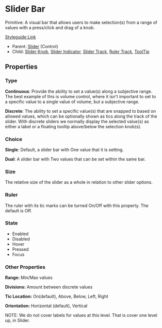 # Slider Bar

Primitive: A visual bar that allows users to make selection(s) from a range of values with a press/click and drag of a knob.

[Styleguide Link](https://zpl.io/a7p4GWp)

- Parent: [Slider](https://github.com/able-app/docs/blob/7e988f3a61132db2fd36d56763df3852f06ab3f5/controls/%CE%B5%20elements/slider/slider.md) (Control)
- Child: [Slider Knob](https://github.com/able-app/docs/blob/7e988f3a61132db2fd36d56763df3852f06ab3f5/controls/%CE%B5%20elements/slider/sliderknob.md), [Slider Indicator](https://github.com/able-app/docs/blob/7e988f3a61132db2fd36d56763df3852f06ab3f5/controls/%CE%B5%20elements/slider/sliderindicator.md), [Slider Track](https://github.com/able-app/docs/blob/8cd03de6556a6ec1dcd98dc8c2230863c5dba43c/controls/%CE%B5%20elements/slider/slidertrack.md), [Ruler Track](https://github.com/able-app/docs/blob/7e988f3a61132db2fd36d56763df3852f06ab3f5/controls/%CE%B5%20elements/slider/ruler.md), [ToolTip](https://github.com/able-app/docs/blob/7e988f3a61132db2fd36d56763df3852f06ab3f5/controls/%CE%B5%20elements/tooltip.md)

## Properties

### Type

**Continuous**: Provide the ability to set a value(s) along a subjective range.  The best example of this is volume control, where it isn't important to set to a specific value to a single value of volume, but a subjective range.

**Discrete**: The ability to set a specific value(s) that are snapped to based on allowed values, which can be optionally shown as tics along the track of the slider. With discrete sliders we normally display the selected value(s) as either a label or a floating tooltip above/below the selection knob(s).

### Choice

**Single**: Default, a slider bar with One value that it is setting.

**Dual**: A slider bar with Two values that can be set within the same bar.

### Size

The relative size of the slider as a whole in relation to other slider options.

### Ruler

The ruler with its tic marks can be turned On/Off with this property. The default is Off.

### State

- Enabled
- Disabled
- Hover
- Pressed
- Focus

### Other Properties

**Range:** Min/Max values

**Divisions:** Amount between discrete values

**Tic Location:** On(default), Above, Below, Left, Right

**Orientation:** Horizontal (default), Vertical

NOTE: We do not cover labels for values at this level.  That is cover one level up, in Slider.